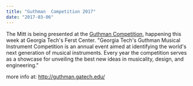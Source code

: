 ```yaml
---
title: "Guthman  Competition 2017"
date: "2017-03-06"
---
```

The Mitt is being presented at the [Guthman Competition](http://guthman.gatech.edu/), happening this week at Georgia Tech's Ferst Center. "Georgia Tech's Guthman Musical Instrument Competition is an annual event aimed at identifying the world's next generation of musical instruments. Every year the competition serves as a showcase for unveiling the best new ideas in musicality, design, and engineering."

more info at: http://guthman.gatech.edu/
